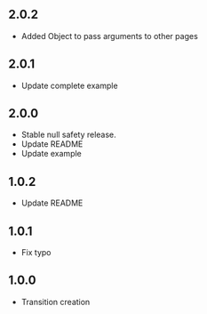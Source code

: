 ## 2.0.2

* Added Object to pass arguments to other pages


## 2.0.1

* Update complete example

## 2.0.0

* Stable null safety release.
* Update README
* Update example

## 1.0.2

* Update README

## 1.0.1

* Fix typo

## 1.0.0

* Transition creation

